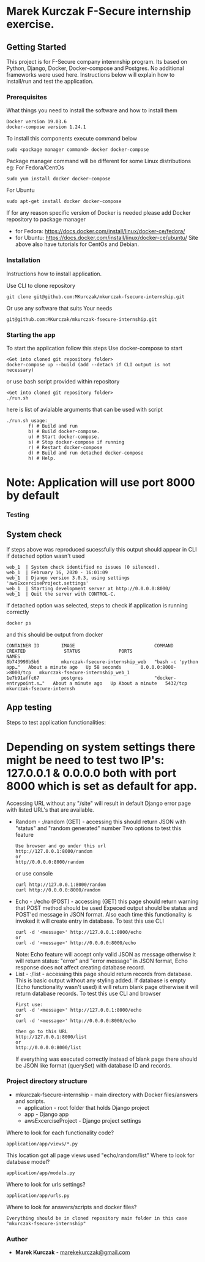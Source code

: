 # Marek Kurczak F-Secure internship exercise.

## Getting Started

This project is for F-Secure company intenrnship program. Its based on Python, Django, Docker, Docker-compose and Postgres.
No additional frameworks were used here.
Instructions below will explain how to install/run and test the application.

### Prerequisites

What things you need to install the software and how to install them

```
Docker version 19.03.6
docker-compose version 1.24.1
```
To install this components execute command below
```
sudo <package manager command> docker docker-compose
```
Package manager command will be different for some Linux distributions eg:
For Fedora/CentOs
``` 
sudo yum install docker docker-compose
```
For Ubuntu
```
sudo apt-get install docker docker-compose
```
If for any reason specific version of Docker is needed please add Docker repository to package manager
- for Fedora: https://docs.docker.com/install/linux/docker-ce/fedora/
- for Ubuntu: https://docs.docker.com/install/linux/docker-ce/ubuntu/
Site above also have tutorials for CentOs and Debian.

### Installation

Instructions how to install application.

Use CLI to clone repository
```
git clone git@github.com:MKurczak/mkurczak-fsecure-internship.git
```
Or use any software that suits Your needs
```
git@github.com:MKurczak/mkurczak-fsecure-internship.git
```

### Starting the app

To start the application follow this steps
Use docker-compose to start
```
<Get into cloned git repository folder>
docker-compose up --build (add --detach if CLI output is not necessary)
```
or use bash script provided within repository
```
<Get into cloned git repository folder>
./run.sh
```
here is list of avialable arguments that can be used with script
```
./run.sh usage:
        f) # Build and run
        b) # Build docker-compose.
        u) # Start docker-compose.
        s) # Stop docker-compose if running
        r) # Restart docker-compose
        d) # Build and run detached docker-compose
        h) # Help.
```
# Note: Application will use port 8000 by default

### Testing

## System check
If steps above was reproduced sucessfully this output should appear in CLI if detached option wasn't used
```
web_1  | System check identified no issues (0 silenced).
web_1  | February 16, 2020 - 16:01:09
web_1  | Django version 3.0.3, using settings 'awsExcerciseProject.settings'
web_1  | Starting development server at http://0.0.0.0:8000/
web_1  | Quit the server with CONTROL-C.
```
if detached option was selected, steps to check if application is running correctly
```
docker ps
```
and this should be output from docker
```
CONTAINER ID        IMAGE                             COMMAND                  CREATED              STATUS              PORTS                    NAMES
8b743998b5b6        mkurczak-fsecure-internship_web   "bash -c 'python app…"   About a minute ago   Up 58 seconds       0.0.0.0:8000->8000/tcp   mkurczak-fsecure-internship_web_1
1e7b91affc67        postgres                          "docker-entrypoint.s…"   About a minute ago   Up About a minute   5432/tcp                 mkurczak-fsecure-internsh
```
## App testing
Steps to test application functionalities:
# Depending on system settings there might be need to test two IP's: 127.0.0.1 & 0.0.0.0 both with port 8000 which is set as default for app.
Accessing URL without any "/site" will result in default Django error page with listed URL's that are available.
- Random - <host>:<port>/random (GET) - accessing this should return JSON with "status" and "random generated" number
  Two options to test this feature
  ```
  Use browser and go under this url
  http://127.0.0.1:8000/random 
  or 
  http//0.0.0.0:8000/random
  ```
  or use console
  ```
  curl http://127.0.0.1:8000/random
  curl http://0.0.0.0:8000/random
  ```
- Echo - <host>:<port>/echo (POST) - accessing (GET) this page should return warning that POST method should be used
  Expeced output should be status and POST'ed message in JSON format. Also each time this functionality is invoked it will create entry in database.
  To test this use CLI
  ```
  curl -d '<message>' http://127.0.0.1:8000/echo
  or
  curl -d '<message>' http://0.0.0.0:8000/echo
  ```
  Note: Echo feature will accept only valid JSON as message otherwise it will return status: "error" and "error message" in JSON format, Echo response does not affect creating database record.
- List - <host>:<port>/list - accessing this page should return records from database. This is basic output without any styling added. If database is empty (Echo functionality wasn't used) it will return blank page otherwise it will return database records.
  To test this use CLI and browser
  ```
  First use: 
  curl -d '<message>' http://127.0.0.1:8000/echo
  or
  curl -d '<message>' http://0.0.0.0:8000/echo
  
  then go to this URL
  http://127.0.0.1:8000/list
  or
  http://0.0.0.0:8000/list
  ```
  If everything was executed correctly instead of blank page there should be JSON like format (querySet) with database ID and records.
### Project directory structure
- mkurczak-fsecure-internship - main directory with Docker files/answers and scripts.
   - application - root folder that holds Django project
    - app - Django app
    - awsExcerciseProject - Django project settings
    
Where to look for each functionality code?
```
application/app/views/*.py
```
This location got all page views used "echo/random/list"
Where to look for database model?
```
application/app/models.py
```
Where to look for urls settings?
```
application/app/urls.py
```
Where to look for answers/scripts and docker files?
```
Everything should be in cloned repository main folder in this case "mkurczak-fsecure-internship"
```

### Author

* **Marek Kurczak** - marekekurczak@gmail.com
